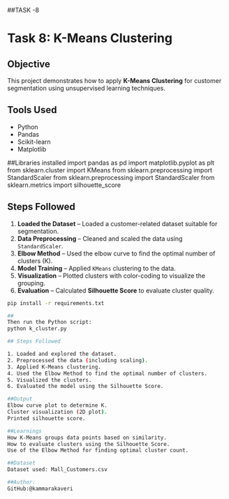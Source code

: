 ##TASK -8
# Task 8: K-Means Clustering

## Objective
This project demonstrates how to apply **K-Means Clustering** for customer segmentation using unsupervised learning techniques.

## Tools Used
- Python
- Pandas
- Scikit-learn
- Matplotlib

##Libraries installed
import pandas as pd
import matplotlib.pyplot as plt
from sklearn.cluster import KMeans
from sklearn.preprocessing import StandardScaler
from sklearn.preprocessing import StandardScaler
from sklearn.metrics import silhouette_score


## Steps Followed
1. **Loaded the Dataset** – Loaded a customer-related dataset suitable for segmentation.
2. **Data Preprocessing** – Cleaned and scaled the data using `StandardScaler`.
3. **Elbow Method** – Used the elbow curve to find the optimal number of clusters (K).
4. **Model Training** – Applied `KMeans` clustering to the data.
5. **Visualization** – Plotted clusters with color-coding to visualize the grouping.
6. **Evaluation** – Calculated **Silhouette Score** to evaluate cluster quality.



```bash
pip install -r requirements.txt

##
Then run the Python script:
python k_cluster.py

## Steps Followed

1. Loaded and explored the dataset.
2. Preprocessed the data (including scaling).
3. Applied K-Means clustering.
4. Used the Elbow Method to find the optimal number of clusters.
5. Visualized the clusters.
6. Evaluated the model using the Silhouette Score.

##Output
Elbow curve plot to determine K.
Cluster visualization (2D plot).
Printed silhouette score.

##Learnings
How K-Means groups data points based on similarity.
How to evaluate clusters using the Silhouette Score.
Use of the Elbow Method for finding optimal cluster count.

##Dataset
Dataset used: Mall_Customers.csv

##Author:
GitHub:@kammarakaveri

